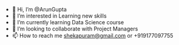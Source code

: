 - 👋 Hi, I’m @ArunGupta
- 👀 I’m interested in Learning new skills
- 🌱 I’m currently learning Data Science course
- 💞️ I’m looking to collaborate with Project Managers
- 📫 How to reach me shekapuram@gmail.com or +919177097755

<!---
arunshekapuram/arunshekapuram is a ✨ special ✨ repository because its `README.md` (this file) appears on your GitHub profile.
You can click the Preview link to take a look at your changes.
--->
